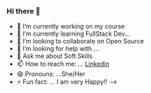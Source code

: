 ### Hi there 👋


- 🔭 I’m currently working on my course
- 🌱 I’m currently learning FullStack Dev...
- 👯 I’m looking to collaborate on Open Source
- 🤔 I’m looking for help with ...
- 💬 Ask me about Soft Skills
- 📫 How to reach me: ... [Linkedin](https://www.linkedin.com/in/ananya-ananya-2324261b6)
- 😄 Pronouns: ...She/Her
- ⚡ Fun fact: ... I am very Happy!!
-->
